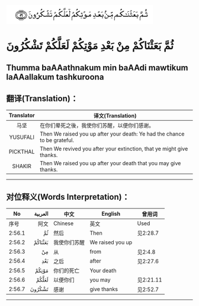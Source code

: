 ![002:056](images/002_056.gif)

#  ثُمَّ بَعَثْنَاكُمْ مِنْ بَعْدِ مَوْتِكُمْ لَعَلَّكُمْ تَشْكُرُونَ 

## Thumma baAAathnakum min baAAdi mawtikum laAAallakum tashkuroona

## 翻译(Translation)：

| Translator | 译文(Translation)                                            |
|:----------:| ------------------------------------------------------------ |
| 马坚       | 在你们晕死之後，我使你们苏醒，以便你们感谢。                 |
| YUSUFALI   | Then We raised you up after your death: Ye had the chance to be grateful. |
| PICKTHAL   | Then We revived you after your extinction, that ye might give thanks. |
| SHAKIR     | Then We raised you up after your death that you may give thanks. |

---

## 对位释义(Words Interpretation)：

| No     | العربية | 中文         | English          | 曾用词    |
| ------ | ------: | ------------ | ---------------- | --------- |
| 序号   |    阿文 | Chinese      | 英文             | Used      |
| 2:56.1 |      ثُمَّ | 然后         | Then             | 见2:28.7  |
| 2:56.2 | بَعَثْنَاكُمْ | 我使你们苏醒 | We raised you up |           |
| 2:56.3 |      مِنْ | 从           | from             | 见2:4.8   |
| 2:56.4 |     بَعْدِ | 之后         | after            | 见2:27.6  |
| 2:56.5 |   مَوْتِكُمْ | 你们的死亡   | Your death       |           |
| 2:56.6 |   لَعَلَّكُمْ | 以便你们     | you may          | 见2:21.11 |
| 2:56.7 |  تَشْكُرُونَ | 感谢         | give thanks      | 见2:52.7  |

---
